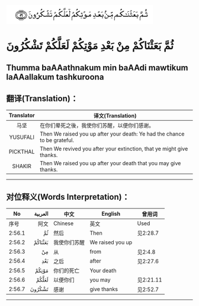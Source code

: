 ![002:056](images/002_056.gif)

#  ثُمَّ بَعَثْنَاكُمْ مِنْ بَعْدِ مَوْتِكُمْ لَعَلَّكُمْ تَشْكُرُونَ 

## Thumma baAAathnakum min baAAdi mawtikum laAAallakum tashkuroona

## 翻译(Translation)：

| Translator | 译文(Translation)                                            |
|:----------:| ------------------------------------------------------------ |
| 马坚       | 在你们晕死之後，我使你们苏醒，以便你们感谢。                 |
| YUSUFALI   | Then We raised you up after your death: Ye had the chance to be grateful. |
| PICKTHAL   | Then We revived you after your extinction, that ye might give thanks. |
| SHAKIR     | Then We raised you up after your death that you may give thanks. |

---

## 对位释义(Words Interpretation)：

| No     | العربية | 中文         | English          | 曾用词    |
| ------ | ------: | ------------ | ---------------- | --------- |
| 序号   |    阿文 | Chinese      | 英文             | Used      |
| 2:56.1 |      ثُمَّ | 然后         | Then             | 见2:28.7  |
| 2:56.2 | بَعَثْنَاكُمْ | 我使你们苏醒 | We raised you up |           |
| 2:56.3 |      مِنْ | 从           | from             | 见2:4.8   |
| 2:56.4 |     بَعْدِ | 之后         | after            | 见2:27.6  |
| 2:56.5 |   مَوْتِكُمْ | 你们的死亡   | Your death       |           |
| 2:56.6 |   لَعَلَّكُمْ | 以便你们     | you may          | 见2:21.11 |
| 2:56.7 |  تَشْكُرُونَ | 感谢         | give thanks      | 见2:52.7  |

---
